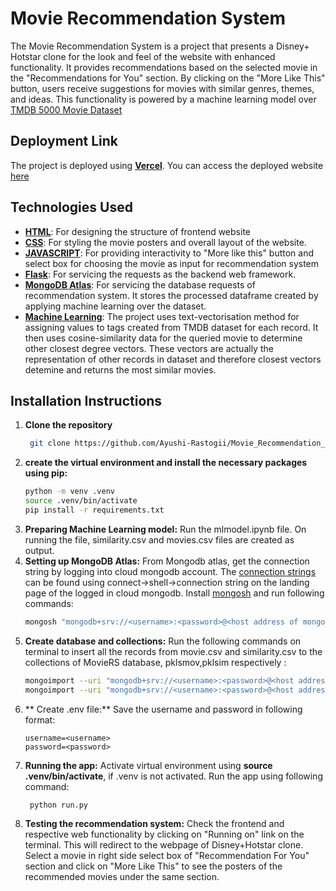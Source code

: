 # Movie Recommendation System
The Movie Recommendation System is a project that presents a Disney+ Hotstar clone for the look and feel of the website with enhanced functionality. It provides recommendations based on the selected movie in the "Recommendations for You" section. By clicking on the "More Like This" button, users receive suggestions for movies with similar genres, themes, and ideas. This functionality is powered by a machine learning model over [TMDB 5000 Movie Dataset](https://www.kaggle.com/datasets/tmdb/tmdb-movie-metadata) 

## Deployment Link
The project is deployed using **[Vercel](https://vercel.com/)**. You can access the deployed website [here](https://movie-recommendation-system-klf6ul7e9-ayushi-rastogiis-projects.vercel.app/)

## Technologies Used

- **[HTML](https://developer.mozilla.org/en-US/docs/Web/HTML)**: For designing the structure of frontend website
- **[CSS](https://developer.mozilla.org/en-US/docs/Web/CSS)**: For styling the movie posters and overall layout of the website.
- **[JAVASCRIPT](https://developer.mozilla.org/en-US/docs/Web/JavaScript)**: For providing interactivity to "More like this" button and select box for choosing the movie as input for recommendation system
- **[Flask](https://flask.palletsprojects.com/en/3.0.x/)**: For servicing the requests as the backend web framework.
- **[MongoDB Atlas](https://www.mongodb.com/)**: For servicing the database requests of recommendation system. It stores the processed dataframe created by applying machine learning over the dataset.
- **[Machine Learning](https://www.nltk.org/)**: The project uses text-vectorisation method for assigning values to tags created from TMDB dataset for each record. It then uses cosine-similarity data for the queried movie to determine other closest degree vectors. These vectors are actually the representation of other records in dataset and therefore closest vectors detemine and returns the most similar movies.   

## Installation Instructions

1. **Clone the repository**
   ```bash
    git clone https://github.com/Ayushi-Rastogii/Movie_Recommendation_System.git
   ```
2. **create the virtual environment and install the necessary packages using pip:**
   ```bash
   python -m venv .venv
   source .venv/bin/activate
   pip install -r requirements.txt
   ```
3. **Preparing Machine Learning model:**
Run the mlmodel.ipynb file. On running the file, similarity.csv and movies.csv files are created as output.
4. **Setting up MongoDB Atlas:** From Mongodb atlas, get the connection string by logging into cloud mongodb account. The [connection strings](https://www.mongodb.com/docs/manual/reference/connection-string/) can be found using connect->shell->connection string on the landing page of the logged in cloud mongodb. Install [mongosh](https://www.mongodb.com/docs/mongodb-shell/) and run following commands:
   ```bash
   mongosh "mongodb+srv://<username>:<password>@<host address of mongodb cluster >.mongodb.net/"
   ```
5. **Create database and collections:** Run the following commands on terminal to insert all the records from movie.csv and similarity.csv to the collections of MovieRS database, pklsmov,pklsim respectively  :
   ```bash
   mongoimport --uri "mongodb+srv://<username>:<password>@<host address of mongodb cluster >.mongodb.net/MovieRS" --collection pklsmov --type csv --headerline --file </path/to/movie.csv/file>
   mongoimport --uri "mongodb+srv://<username>:<password>@<host address of mongodb cluster >.mongodb.net/MovieRS" --collection pklsim --type csv --headerline --file </path/to/similarity.csv/file>
   ```
6. ** Create .env file:** Save the username and password in following format:
   ```dotenv
   username=<username>
   password=<password>
   ```
7. **Running the app:** Activate virtual environment using **source .venv/bin/activate**, if .venv is not activated. Run the app using following command:
   ```bash
    python run.py
   ```
8. **Testing the recommendation system:** Check the frontend and respective web functionality by clicking on "Running on" link on the terminal. This will redirect to the webpage of Disney+Hotstar clone. Select a movie in right side select box of "Recommendation For You" section and click on "More Like This" to see the posters of the recommended movies under the same section.
